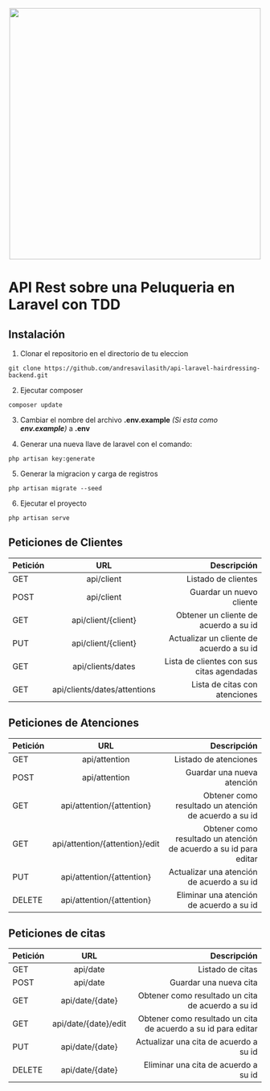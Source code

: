 <p align="center"><a href="https://laravel.com" target="_blank"><img src="https://raw.githubusercontent.com/laravel/art/master/logo-lockup/5%20SVG/2%20CMYK/1%20Full%20Color/laravel-logolockup-cmyk-red.svg" width="500"></a></p>



# API Rest sobre una Peluqueria en Laravel con TDD

## Instalación

1. Clonar el repositorio en el directorio de tu eleccion
```
git clone https://github.com/andresavilasith/api-laravel-hairdressing-backend.git
```
2. Ejecutar composer  
```
composer update
```
3. Cambiar el nombre del archivo **.env.example** _(Si esta como **env.example**)_ a **.env**

4. Generar una nueva llave de laravel con el comando:
```
php artisan key:generate
```

5. Generar la migracion y carga de registros
```
php artisan migrate --seed
``````
6. Ejecutar el proyecto
```
php artisan serve
``````
## Peticiones de Clientes

|  Petición  |      URL      |  Descripción |
|-----------|:-------------:|------:|
|   GET     |  api/client | Listado de clientes |
|   POST    |  api/client | Guardar un nuevo cliente |
|   GET     |  api/client/{client} | Obtener un cliente de acuerdo a su id |
|   PUT     |  api/client/{client} | Actualizar un cliente de acuerdo a su id |
|   GET     |  api/clients/dates | Lista de clientes con sus citas agendadas |
|   GET     |  api/clients/dates/attentions | Lista de citas con atenciones |

## Peticiones de Atenciones

|  Petición  |      URL      |  Descripción |
|----------|:-------------:|------:|
|   GET    |  api/attention | Listado de atenciones |
|   POST   |  api/attention | Guardar una nueva atención |
|   GET    |  api/attention/{attention} | Obtener como resultado un atención de acuerdo a su id  |
|   GET    |  api/attention/{attention}/edit | Obtener como resultado un atención de acuerdo a su id para editar |
|   PUT    |  api/attention/{attention} | Actualizar una atención de acuerdo a su id  |
|   DELETE |  api/attention/{attention} | Eliminar una atención de acuerdo a su id  |

## Peticiones de citas

|  Petición  |      URL      |  Descripción |
|----------|:-------------:|------:|
|   GET    |  api/date | Listado de citas |
|   POST   |  api/date | Guardar una nueva cita |
|   GET    |  api/date/{date} | Obtener como resultado un cita de acuerdo a su id  |
|   GET    |  api/date/{date}/edit | Obtener como resultado un cita de acuerdo a su id para editar |
|   PUT    |  api/date/{date} | Actualizar una cita de acuerdo a su id  |
|   DELETE |  api/date/{date} | Eliminar una cita de acuerdo a su id  |